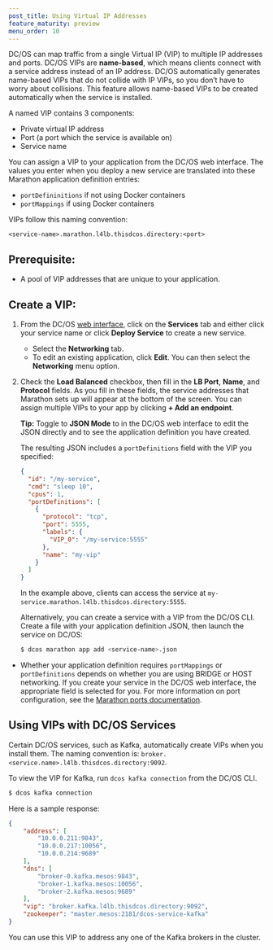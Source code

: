 ```yaml
---
post_title: Using Virtual IP Addresses
feature_maturity: preview
menu_order: 10
---
```

DC/OS can map traffic from a single Virtual IP (VIP) to multiple IP addresses and ports. DC/OS VIPs are **name-based**, which means clients connect with a service address instead of an IP address. DC/OS automatically generates name-based VIPs that do not collide with IP VIPs, so you don’t have to worry about collisions. This feature allows name-based VIPs to be created automatically when the service is installed.

A named VIP contains 3 components:

 * Private virtual IP address
 * Port (a port which the service is available on)
 * Service name

You can assign a VIP to your application from the DC/OS web interface. The values you enter when you deploy a new service are translated into these Marathon application definition entries:

- `portDefininitions` if not using Docker containers
- `portMappings` if using Docker containers

VIPs follow this naming convention:
 
```
<service-name>.marathon.l4lb.thisdcos.directory:<port>
```

## Prerequisite:

*   A pool of VIP addresses that are unique to your application.

## Create a VIP:

1.  From the DC/OS [web interface](/docs/1.9/usage/webinterface/), click on the **Services** tab and either click your service name or click **Deploy Service** to create a new service.

    *   Select the **Networking** tab.
    *   To edit an existing application, click **Edit**. You can then select the **Networking** menu option.

2.  Check the **Load Balanced** checkbox, then fill in the **LB Port**, **Name**, and **Protocol** fields. As you fill in these fields, the service addresses that Marathon sets up will appear at the bottom of the screen. You can assign multiple VIPs to your app by clicking **+ Add an endpoint**.

    **Tip:** Toggle to **JSON Mode** to in the DC/OS web interface to edit the JSON directly and to see the application definition you have created.

    The resulting JSON includes a `portDefinitions` field with the VIP you specified:
    
    ```json
    {
      "id": "/my-service",
      "cmd": "sleep 10",
      "cpus": 1,
      "portDefinitions": [
        {
          "protocol": "tcp",
          "port": 5555,
          "labels": {
            "VIP_0": "/my-service:5555"
          },
          "name": "my-vip"
        }
      ]
    }
    ```

    In the example above, clients can access the service at `my-service.marathon.l4lb.thisdcos.directory:5555`.
    
    Alternatively, you can create a service with a VIP from the DC/OS CLI. Create a file with your application definition JSON, then launch the service on DC/OS:
    
    ```bash
    $ dcos marathon app add <service-name>.json
    ```
    
* Whether your application definition requires `portMappings` or `portDefinitions` depends on whether you are using BRIDGE or HOST networking. If you create your service in the DC/OS web interface, the appropriate field is selected for you. For more information on port configuration, see the [Marathon ports documentation][1].

## Using VIPs with DC/OS Services

Certain DC/OS services, such as Kafka, automatically create VIPs when you install them. The naming convention is: `broker.<service.name>.l4lb.thisdcos.directory:9092`.

To view the VIP for Kafka, run `dcos kafka connection` from the DC/OS CLI. 

```bash
$ dcos kafka connection
```
Here is a sample response:

```json
{
    "address": [
        "10.0.0.211:9843",
        "10.0.0.217:10056",
        "10.0.0.214:9689"
    ],
    "dns": [
        "broker-0.kafka.mesos:9843",
        "broker-1.kafka.mesos:10056",
        "broker-2.kafka.mesos:9689"
    ],
    "vip": "broker.kafka.l4lb.thisdcos.directory:9092",
    "zookeeper": "master.mesos:2181/dcos-service-kafka"
}
```

You can use this VIP to address any one of the Kafka brokers in the cluster.

 [1]: http://mesosphere.github.io/marathon/docs/ports.html
